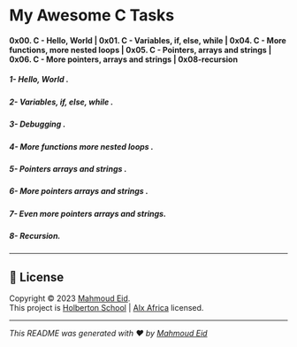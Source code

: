 # My Awesome __C__ Tasks  
#### __0x00. C - Hello, World | 0x01. C - Variables, if, else, while | 0x04. C - More functions, more nested loops | 0x05. C - Pointers, arrays and strings | 0x06. C - More pointers, arrays and strings | 0x08-recursion__
 
 
##### 1- Hello, World .
##### 2- Variables, if, else, while .
##### 3- Debugging .
##### 4- More functions more nested loops .
##### 5- Pointers arrays and strings .
##### 6- More pointers arrays and strings .
##### 7- Even more pointers arrays and strings.
##### 8- Recursion.
---
## 📝 License

Copyright © 2023 [Mahmoud Eid](https://github.com/Mado007).<br />
This project is [Holberton School](https://github.com/holbertonschool) | [Alx Africa](https://www.alxafrica.com/)  licensed.

---

_This README was generated with ❤️ by [Mahmoud Eid](https://github.com/Mado007)_
